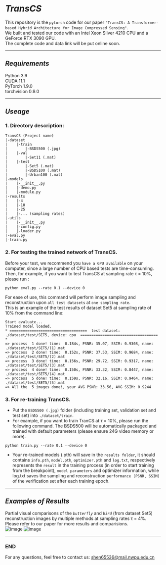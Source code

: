 # _TransCS_
This repository is the `pytorch` code for our paper `"TransCS: A Transformer-based Hybrid Architecture for Image Compressed Sensing"`.  
We built and tested our code with an Intel Xeon Silver 4210 CPU and a GeForce RTX 3090 GPU.  
The complete code and data link will be put online soon.
****
## _Requirements_
Python 3.9  
CUDA 11.1  
PyTorch 1.9.0  
torchvision 0.9.0  
****
## _Useage_
### 1. Directory description:  
```
TransCS (Project name)  
|-dataset
|    |-train  
|        |-BSDS500 (.jpg)  
|    |-val  
|        |-Set11 (.mat)  
|    |-test  
|        |-Set5 (.mat)  
|        |-BSDS100 (.mat)  
|        |-Urban100 (.mat)  
|-models
|    |-__init__.py  
|    |-demo.py  
|    |-module.py  
|-results  
|    |-4  
|    |-10  
|    |-25  
|    |-... (sampling rates)
|-utils 
|    |-__init__.py  
|    |-config.py  
|    |-loader.py  
|-eval.py  
|-train.py
```
### 2. For testing the trained network of TransCS.  
Before your test, we recommend you `have a GPU available` on your computer, since a large number of CPU based tests are time-consuming.  
Then, for example, if you want to test TransCS at sampling rate τ = 10%, please run :  
```
python eval.py --rate 0.1 --device 0
```  
For ease of use, this command will perform image sampling and reconstruction upon `all test datasets` at `one sampling rate`.  
This is an example of the test results of dataset Set5 at sampling rate of 10% from the command line:  
```
Start evaluate...
Trained model loaded.
* ===================================  test dataset: ./dataset/test/SET5, device: cpu  =================================== *
=> process  1 done! time:  0.184s, PSNR: 35.07, SSIM: 0.9308, name: ./dataset/test/SET5/(1).mat
=> process  2 done! time:  0.152s, PSNR: 37.53, SSIM: 0.9684, name: ./dataset/test/SET5/(2).mat
=> process  3 done! time:  0.156s, PSNR: 29.72, SSIM: 0.9317, name: ./dataset/test/SET5/(3).mat
=> process  4 done! time:  0.150s, PSNR: 33.32, SSIM: 0.8447, name: ./dataset/test/SET5/(4).mat
=> process  5 done! time:  0.159s, PSNR: 32.16, SSIM: 0.9464, name: ./dataset/test/SET5/(5).mat
=> All the  5 images done!, your AVG PSNR: 33.56, AVG SSIM: 0.9244
```
### 3. For re-training TransCS. 
* Put the `BSDS500 (.jpg)` folder (including training set, validation set and test set) into `./dataset/train`.  
* For example, if you want to train TranCS at τ = 10%, please run the following command. The BSDS500 will be automatically packaged and trained with default parameters (please ensure 24G video memory or more).
```
python train.py --rate 0.1 --device 0
```
* Your re-trained models (.pth) will save in the `results folder`, it should contains `info.pth`, `model.pth`, `optimizer.pth` and `log.txt`, respectively represents the `result` in the training process (in order to start training from the breakpoint), `model parameters` and optimizer information, while log.txt saves the sampling and reconstruction `performance (PSNR, SSIM)` of the verification set after each training epoch.  
****
## _Examples of Results_
Partial visual comparisons of the *`butterfly`* and *`bird`* (from dataset Set5) reconstruction images by multiple methods at sampling rates τ = 4%.  
Please refer to our paper for more results and comparisions.  
![image](https://github.com/myheuf/TransCS/blob/master/imgs/butterfly.png)
![image](https://github.com/myheuf/TransCS/blob/master/imgs/bird.png)
****
### END
For any questions, feel free to contact us: shen65536@mail.nwpu.edu.cn

